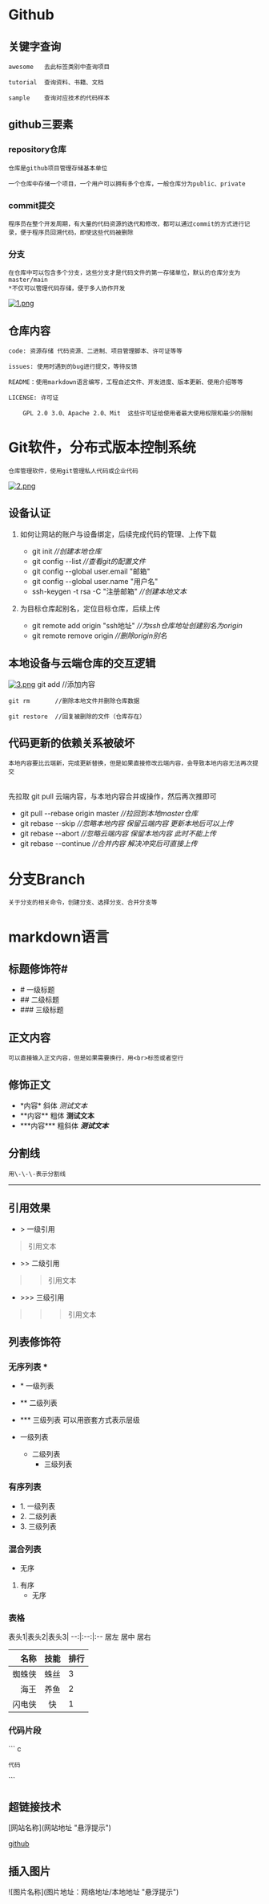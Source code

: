 # Github

## 关键字查询
	awesome   去此标签类别中查询项目

	tutorial  查询资料、书籍、文档
	
	sample    查询对应技术的代码样本

## github三要素
### repository仓库
	仓库是github项目管理存储基本单位

	一个仓库中存储一个项目，一个用户可以拥有多个仓库，一般仓库分为public、private

### commit提交
	程序员在整个开发周期，有大量的代码资源的迭代和修改，都可以通过commit的方式进行记录，便于程序员回溯代码，即使这些代码被删除

### 分支
	在仓库中可以包含多个分支，这些分支才是代码文件的第一存储单位，默认的仓库分支为master/main
	*不仅可以管理代码存储，便于多人协作开发
[![1.png](https://i.postimg.cc/brgbdmqg/1.png)](https://postimg.cc/q6tg5Xh6)

## 仓库内容
	code: 资源存储 代码资源、二进制、项目管理脚本、许可证等等

	issues: 使用时遇到的bug进行提交，等待反馈

	README：使用markdown语言编写，工程自述文件、开发进度、版本更新、使用介绍等等

	LICENSE: 许可证

		GPL 2.0 3.0、Apache 2.0、Mit  这些许可证给使用者最大使用权限和最少的限制

# Git软件，分布式版本控制系统
	仓库管理软件，使用git管理私人代码或企业代码
[![2.png](https://i.postimg.cc/WzdFbTfN/2.png)](https://postimg.cc/K3yv0S2w)

## 设备认证
1. 如何让网站的账户与设备绑定，后续完成代码的管理、上传下载
   * git init  *//创建本地仓库*
   * git config --list *//查看git的配置文件*
   * git config --global user.email "邮箱"
   * git config --global user.name "用户名"
   * ssh-keygen -t rsa -C "注册邮箱" *//创建本地文本*
 
2. 为目标仓库起别名，定位目标仓库，后续上传
   * git remote add origin "ssh地址"  *//为ssh仓库地址创建别名为origin*
   * git remote remove origin  *//删除origin别名*

## 本地设备与云端仓库的交互逻辑
[![3.png](https://i.postimg.cc/kg2m1DRX/3.png)](https://postimg.cc/k2PzDJyk)
	git add      //添加内容

	git rm	     //删除本地文件并删除仓库数据

	git restore  //回复被删除的文件（仓库存在）


## 代码更新的依赖关系被破坏
	本地内容要比云端新，完成更新替换，但是如果直接修改云端内容，会导致本地内容无法再次提交
<br>	先拉取 git pull 云端内容，与本地内容合并或操作，然后再次推即可
<br>	
* git pull --rebase origin master  *//拉回到本地master仓库*
* git rebase --skip  *//忽略本地内容  保留云端内容  更新本地后可以上传*
* git rebase --abort  *//忽略云端内容  保留本地内容  此时不能上传*
* git rebase --continue  *//合并内容  解决冲突后可直接上传*

# 分支Branch
	关于分支的相关命令，创建分支、选择分支、合并分支等




# markdown语言

## 标题修饰符\#
* \# 一级标题
* \#\# 二级标题
* \#\#\# 三级标题

## 正文内容
	可以直接输入正文内容，但是如果需要换行，用<br>标签或者空行

## 修饰正文
* \*内容\*            斜体    *测试文本*
* \*\*内容\*\*        粗体    **测试文本**
* \*\*\*内容\*\*\*    粗斜体 ***测试文本***
## 分割线
	用\-\-\-表示分割线
---
## 引用效果
* \>     一级引用
> 引用文本
* \>\>   二级引用
>> 引用文本
* \>\>\> 三级引用
>>> 引用文本

## 列表修饰符
### 无序列表 \*
* \*        一级列表
* \*\*      二级列表
* \*\*\*    三级列表
	可以用嵌套方式表示层级

* 一级列表
  * 二级列表
    * 三级列表

### 有序列表
* 1\. 一级列表
* 2\. 二级列表
* 3\. 三级列表

### 混合列表
* 无序
1. 有序
   * 无序

### 表格
表头1\|表头2|表头3|
--:|:--:|:--  居左  居中  居右

名称|技能|排行
--:|:--:|:--
蜘蛛侠|蛛丝|3
海王|养鱼|2
闪电侠|快|1

### 代码片段
\`\`\`
c

	代码

\`\`\`

## 超链接技术
\[网站名称\]\(网站地址 "悬浮提示"\)

[github](https://www.github.com "点击访问")

## 插入图片
\!\[图片名称\]\(图片地址：网络地址/本地地址 "悬浮提示"\)
